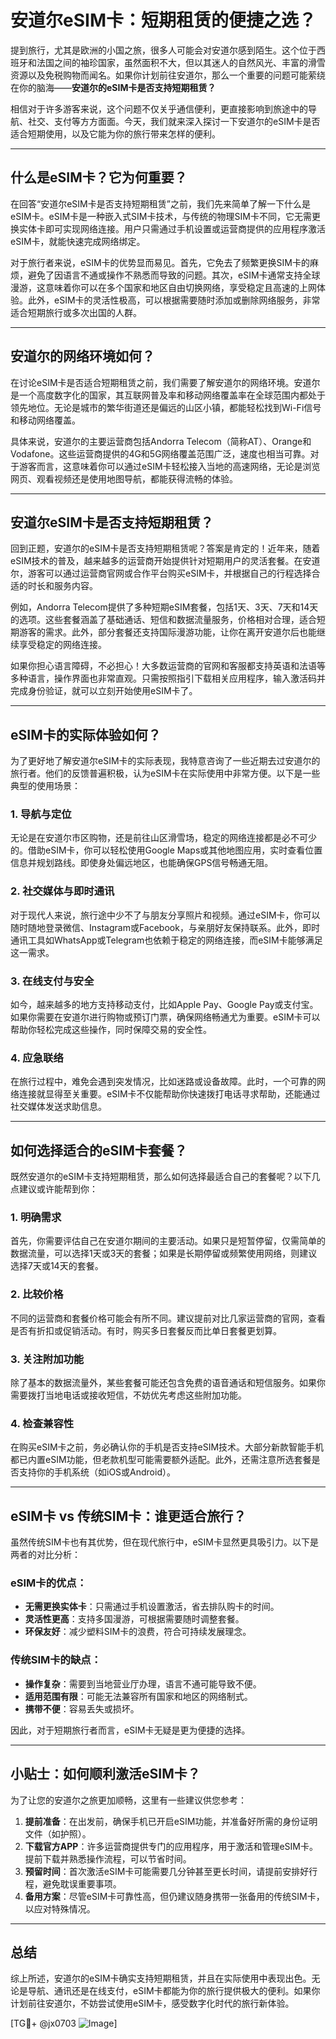 # 安道尔eSIM卡：短期租赁的便捷之选？

提到旅行，尤其是欧洲的小国之旅，很多人可能会对安道尔感到陌生。这个位于西班牙和法国之间的袖珍国家，虽然面积不大，但以其迷人的自然风光、丰富的滑雪资源以及免税购物而闻名。如果你计划前往安道尔，那么一个重要的问题可能萦绕在你的脑海——**安道尔的eSIM卡是否支持短期租赁？**

相信对于许多游客来说，这个问题不仅关乎通信便利，更直接影响到旅途中的导航、社交、支付等方方面面。今天，我们就来深入探讨一下安道尔的eSIM卡是否适合短期使用，以及它能为你的旅行带来怎样的便利。

---

## 什么是eSIM卡？它为何重要？

在回答“安道尔eSIM卡是否支持短期租赁”之前，我们先来简单了解一下什么是eSIM卡。eSIM卡是一种嵌入式SIM卡技术，与传统的物理SIM卡不同，它无需更换实体卡即可实现网络连接。用户只需通过手机设置或运营商提供的应用程序激活eSIM卡，就能快速完成网络绑定。

对于旅行者来说，eSIM卡的优势显而易见。首先，它免去了频繁更换SIM卡的麻烦，避免了因语言不通或操作不熟悉而导致的问题。其次，eSIM卡通常支持全球漫游，这意味着你可以在多个国家和地区自由切换网络，享受稳定且高速的上网体验。此外，eSIM卡的灵活性极高，可以根据需要随时添加或删除网络服务，非常适合短期旅行或多次出国的人群。

---

## 安道尔的网络环境如何？

在讨论eSIM卡是否适合短期租赁之前，我们需要了解安道尔的网络环境。安道尔是一个高度数字化的国家，其互联网普及率和移动网络覆盖率在全球范围内都处于领先地位。无论是城市的繁华街道还是偏远的山区小镇，都能轻松找到Wi-Fi信号和移动网络覆盖。

具体来说，安道尔的主要运营商包括Andorra Telecom（简称AT）、Orange和Vodafone。这些运营商提供的4G和5G网络覆盖范围广泛，速度也相当可靠。对于游客而言，这意味着你可以通过eSIM卡轻松接入当地的高速网络，无论是浏览网页、观看视频还是使用地图导航，都能获得流畅的体验。

---

## 安道尔eSIM卡是否支持短期租赁？

回到正题，安道尔的eSIM卡是否支持短期租赁呢？答案是肯定的！近年来，随着eSIM技术的普及，越来越多的运营商开始提供针对短期用户的灵活套餐。在安道尔，游客可以通过运营商官网或合作平台购买eSIM卡，并根据自己的行程选择合适的时长和服务内容。

例如，Andorra Telecom提供了多种短期eSIM套餐，包括1天、3天、7天和14天的选项。这些套餐涵盖了基础通话、短信和数据流量服务，价格相对合理，适合短期游客的需求。此外，部分套餐还支持国际漫游功能，让你在离开安道尔后也能继续享受稳定的网络连接。

如果你担心语言障碍，不必担心！大多数运营商的官网和客服都支持英语和法语等多种语言，操作界面也非常直观。只需按照指引下载相关应用程序，输入激活码并完成身份验证，就可以立刻开始使用eSIM卡了。

---

## eSIM卡的实际体验如何？

为了更好地了解安道尔eSIM卡的实际表现，我特意咨询了一些近期去过安道尔的旅行者。他们的反馈普遍积极，认为eSIM卡在实际使用中非常方便。以下是一些典型的使用场景：

### 1. **导航与定位**
无论是在安道尔市区购物，还是前往山区滑雪场，稳定的网络连接都是必不可少的。借助eSIM卡，你可以轻松使用Google Maps或其他地图应用，实时查看位置信息并规划路线。即使身处偏远地区，也能确保GPS信号畅通无阻。

### 2. **社交媒体与即时通讯**
对于现代人来说，旅行途中少不了与朋友分享照片和视频。通过eSIM卡，你可以随时随地登录微信、Instagram或Facebook，与亲朋好友保持联系。此外，即时通讯工具如WhatsApp或Telegram也依赖于稳定的网络连接，而eSIM卡能够满足这一需求。

### 3. **在线支付与安全**
如今，越来越多的地方支持移动支付，比如Apple Pay、Google Pay或支付宝。如果你需要在安道尔进行购物或预订门票，确保网络畅通尤为重要。eSIM卡可以帮助你轻松完成这些操作，同时保障交易的安全性。

### 4. **应急联络**
在旅行过程中，难免会遇到突发情况，比如迷路或设备故障。此时，一个可靠的网络连接就显得至关重要。eSIM卡不仅能帮助你快速拨打电话寻求帮助，还能通过社交媒体发送求助信息。

---

## 如何选择适合的eSIM卡套餐？

既然安道尔的eSIM卡支持短期租赁，那么如何选择最适合自己的套餐呢？以下几点建议或许能帮到你：

### 1. **明确需求**
首先，你需要评估自己在安道尔期间的主要活动。如果只是短暂停留，仅需简单的数据流量，可以选择1天或3天的套餐；如果是长期停留或频繁使用网络，则建议选择7天或14天的套餐。

### 2. **比较价格**
不同的运营商和套餐价格可能会有所不同。建议提前对比几家运营商的官网，查看是否有折扣或促销活动。有时，购买多日套餐反而比单日套餐更划算。

### 3. **关注附加功能**
除了基本的数据流量外，某些套餐可能还包含免费的语音通话和短信服务。如果你需要拨打当地电话或接收短信，不妨优先考虑这些附加功能。

### 4. **检查兼容性**
在购买eSIM卡之前，务必确认你的手机是否支持eSIM技术。大部分新款智能手机都已内置eSIM功能，但老款机型可能需要额外适配。此外，还需注意所选套餐是否支持你的手机系统（如iOS或Android）。

---

## eSIM卡 vs 传统SIM卡：谁更适合旅行？

虽然传统SIM卡也有其优势，但在现代旅行中，eSIM卡显然更具吸引力。以下是两者的对比分析：

### eSIM卡的优点：
- **无需更换实体卡**：只需通过手机设置激活，省去排队购卡的时间。
- **灵活性更高**：支持多国漫游，可根据需要随时调整套餐。
- **环保友好**：减少塑料SIM卡的浪费，符合可持续发展理念。

### 传统SIM卡的缺点：
- **操作复杂**：需要到当地营业厅办理，语言不通可能导致不便。
- **适用范围有限**：可能无法兼容所有国家和地区的网络制式。
- **携带不便**：容易丢失或损坏。

因此，对于短期旅行者而言，eSIM卡无疑是更为便捷的选择。

---

## 小贴士：如何顺利激活eSIM卡？

为了让您的安道尔之旅更加顺畅，这里有一些建议供您参考：

1. **提前准备**：在出发前，确保手机已开启eSIM功能，并准备好所需的身份证明文件（如护照）。
2. **下载官方APP**：许多运营商提供专门的应用程序，用于激活和管理eSIM卡。提前下载并熟悉操作流程，可以节省时间。
3. **预留时间**：首次激活eSIM卡可能需要几分钟甚至更长时间，请提前安排好行程，避免耽误重要事项。
4. **备用方案**：尽管eSIM卡可靠性高，但仍建议随身携带一张备用的传统SIM卡，以应对特殊情况。

---

## 总结

综上所述，安道尔的eSIM卡确实支持短期租赁，并且在实际使用中表现出色。无论是导航、通讯还是在线支付，eSIM卡都能为你的旅行提供极大的便利。如果你计划前往安道尔，不妨尝试使用eSIM卡，感受数字化时代的旅行新体验。

[TG💪+ @jx0703 ![Image](https://github.com/user-attachments/assets/dbca1d08-cadb-493c-b0ec-ad6f7a83f270)]